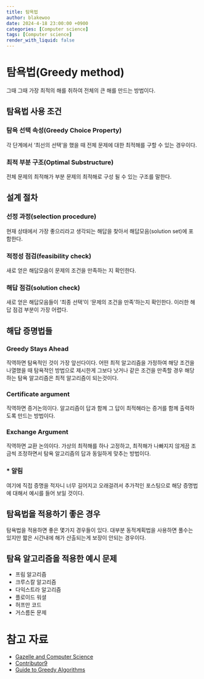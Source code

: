 ```yaml
---
title: 탐욕법
author: blakewoo
date: 2024-4-18 23:00:00 +0900
categories: [Computer science]
tags: [Computer science]
render_with_liquid: false
---
```


# 탐욕법(Greedy method)
그때 그때 가장 최적의 해를 취하여 전체의 큰 해를 만드는 방법이다.


## 탐욕법 사용 조건

### 탐욕 선택 속성(Greedy Choice Property)
각 단계에서 ‘최선의 선택’을 했을 때 전체 문제에 대한 최적해를 구할 수 있는 경우이다.

### 최적 부분 구조(Optimal Substructure)
전체 문제의 최적해가 부분 문제의 최적해로 구성 될 수 있는 구조를 말한다.


## 설계 절차
### 선정 과정(selection procedure)
현재 상태에서 가장 좋으리라고 생각되는 해답을 찾아서 
해답모음(solution set)에 포함한다.

### 적정성 점검(feasibility check)
새로 얻은 해답모음이 문제의 조건을 만족하는 지 확인한다.

### 해답 점검(solution check)
새로 얻은 해답모음들이 ‘최종 선택’이 ‘문제의 조건을 만족’하는지 확인한다.
이러한 해답 점검 부분이 가장 어렵다.

## 해답 증명법들
### Greedy Stays Ahead
직역하면 탐욕적인 것이 가장 앞선다이다. 어떤 최적 알고리즘을 가정하여
해당 조건을 나열했을 때 탐욕적인 방법으로 제시한게 그보다 낫거나 같은 조건을 만족할 경우
해당하는 탐욕 알고리즘은 최적 알고리즘이 되는것이다.

### Certificate argument
직역하면 증거논의이다. 알고리즘이 답과 함께 그 답이 최적해라는 증거를 함께 출력하도록 만드는 방법이다.

### Exchange Argument
직역하면 교환 논의이다. 가상의 최적해를 하나 고정하고, 최적해가 나빠지지 않게끔 조금씩
조정하면서 탐욕 알고리즘의 답과 동일하게 맞추는 방법이다.


### * 알림
여기에 직접 증명을 적자니 너무 길어지고 오래걸려서 추가적인 포스팅으로 
해당 증명법에 대해서 예시를 들어 보일 것이다.


## 탐욕법을 적용하기 좋은 경우
탐욕법을 적용하면 좋은 몇가지 경우들이 있다.
대부분 동적계획법을 사용하면 풀수는 있지만 짧은 시간내에 해가 산출되는게 보장이 안되는 경우이다.

## 탐욕 알고리즘을 적용한 예시 문제
- 프림 알고리즘
- 크루스칼 알고리즘
- 다익스트라 알고리즘
- 플로이드 워셜
- 허프만 코드  
- 거스름돈 문제


# 참고 자료
- [Gazelle and Computer Science](https://gazelle-and-cs.tistory.com/59) 
- [Contributor9](https://adjh54.tistory.com/212#1%EB%8B%A8%EA%B3%84%3A%20%EC%84%A0%ED%83%9D%20%EC%A0%88%EC%B0%A8(Selection%20Procedure)-1)
- [Guide to Greedy Algorithms](https://web.stanford.edu/class/archive/cs/cs161/cs161.1138/handouts/120%20Guide%20to%20Greedy%20Algorithms.pdf)

